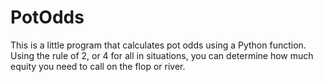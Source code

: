 # PotOdds
This is a little program that calculates pot odds using a Python function. Using the rule of 2, or 4 for all in situations, you can determine how much equity you need to call on the flop or river.  
